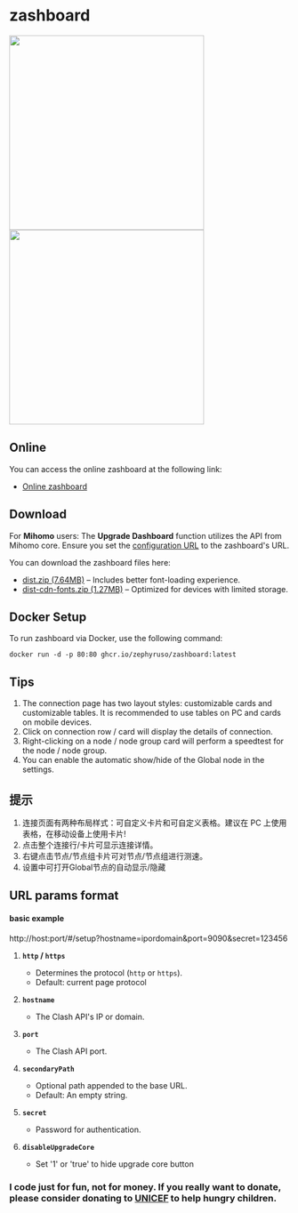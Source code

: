 # zashboard

<img src="pc.png" height="350">   <img src="mobile.png" height="350">

## **Online**
You can access the online zashboard at the following link:
- [Online zashboard](http://board.zash.run.place)

## **Download**
For **Mihomo** users:
The **Upgrade Dashboard** function utilizes the API from Mihomo core. Ensure you set the [configuration URL](https://wiki.metacubex.one/config/general/#_9) to the zashboard's URL.

You can download the zashboard files here:
- [dist.zip (7.64MB)](https://github.com/Zephyruso/zashboard/releases/latest/download/dist.zip) – Includes better font-loading experience.
- [dist-cdn-fonts.zip (1.27MB)](https://github.com/Zephyruso/zashboard/releases/latest/download/dist-cdn-fonts.zip) – Optimized for devices with limited storage.

## **Docker Setup**
To run zashboard via Docker, use the following command:

```
docker run -d -p 80:80 ghcr.io/zephyruso/zashboard:latest
```

## Tips

1. The connection page has two layout styles: customizable cards and customizable tables. It is recommended to use tables on PC and cards on mobile devices.
2. Click on connection row / card will display the details of connection.
3. Right-clicking on a node / node group card will perform a speedtest for the node / node group.
4. You can enable the automatic show/hide of the Global node in the settings.

## 提示

1. 连接页面有两种布局样式：可自定义卡片和可自定义表格。建议在 PC 上使用表格，在移动设备上使用卡片!
2. 点击整个连接行/卡片可显示连接详情。
3. 右键点击节点/节点组卡片可对节点/节点组进行测速。
4. 设置中可打开Global节点的自动显示/隐藏

## URL params format

#### basic example
http://host:port/#/setup?hostname=ipordomain&port=9090&secret=123456

1. **`http` / `https`**

   - Determines the protocol (`http` or `https`).
   - Default: current page protocol

2. **`hostname`**

   - The Clash API's IP or domain.

3. **`port`**

   - The Clash API port.

4. **`secondaryPath`**

   - Optional path appended to the base URL.
   - Default: An empty string.

5. **`secret`**
   - Password for authentication.

6. **`disableUpgradeCore`**
   - Set '1' or 'true' to hide upgrade core button

### I code just for fun, not for money. If you really want to donate, please consider donating to [UNICEF](https://www.unicef.org/) to help hungry children.
